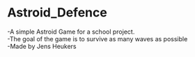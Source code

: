 # Astroid_Defence
-A simple Astroid Game for a school project. <br />
-The goal of the game is to survive as many waves as possible <br />
-Made by Jens Heukers <br />
